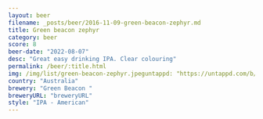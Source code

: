 ```yaml
---
layout: beer
filename: _posts/beer/2016-11-09-green-beacon-zephyr.md
title: Green beacon zephyr
category: beer
score: 8
beer-date: "2022-08-07"
desc: "Great easy drinking IPA. Clear colouring"
permalink: /beer/:title.html
img: /img/list/green-beacon-zephyr.jpeguntappd: "https://untappd.com/b/green-beacon--zephyr/4817957"
country: "Australia"
brewery: "Green Beacon "
breweryURL: "breweryURL"
style: "IPA - American"
---
```

